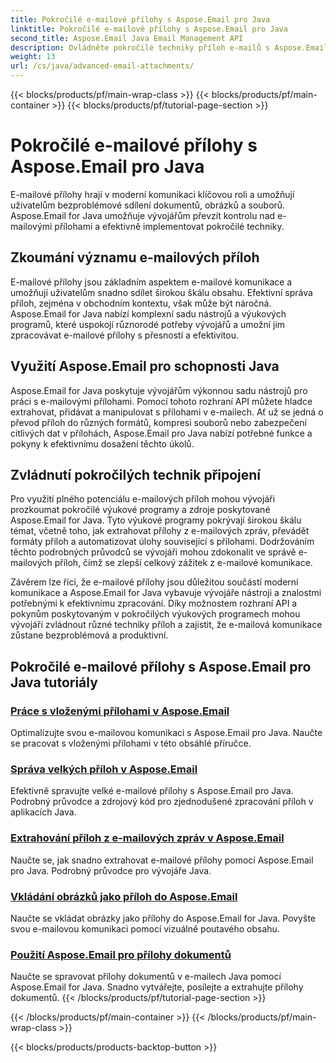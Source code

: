 ```yaml
---
title: Pokročilé e-mailové přílohy s Aspose.Email pro Java
linktitle: Pokročilé e-mailové přílohy s Aspose.Email pro Java
second_title: Aspose.Email Java Email Management API
description: Ovládněte pokročilé techniky příloh e-mailů s Aspose.Email pro Java. Prozkoumejte výukové programy pro efektivní manipulaci s přílohami.
weight: 13
url: /cs/java/advanced-email-attachments/
---
```


{{< blocks/products/pf/main-wrap-class >}}
{{< blocks/products/pf/main-container >}}
{{< blocks/products/pf/tutorial-page-section >}}

# Pokročilé e-mailové přílohy s Aspose.Email pro Java


E-mailové přílohy hrají v moderní komunikaci klíčovou roli a umožňují uživatelům bezproblémové sdílení dokumentů, obrázků a souborů. Aspose.Email for Java umožňuje vývojářům převzít kontrolu nad e-mailovými přílohami a efektivně implementovat pokročilé techniky.

## Zkoumání významu e-mailových příloh

E-mailové přílohy jsou základním aspektem e-mailové komunikace a umožňují uživatelům snadno sdílet širokou škálu obsahu. Efektivní správa příloh, zejména v obchodním kontextu, však může být náročná. Aspose.Email for Java nabízí komplexní sadu nástrojů a výukových programů, které uspokojí různorodé potřeby vývojářů a umožní jim zpracovávat e-mailové přílohy s přesností a efektivitou.

## Využití Aspose.Email pro schopnosti Java

Aspose.Email for Java poskytuje vývojářům výkonnou sadu nástrojů pro práci s e-mailovými přílohami. Pomocí tohoto rozhraní API můžete hladce extrahovat, přidávat a manipulovat s přílohami v e-mailech. Ať už se jedná o převod příloh do různých formátů, kompresi souborů nebo zabezpečení citlivých dat v přílohách, Aspose.Email pro Java nabízí potřebné funkce a pokyny k efektivnímu dosažení těchto úkolů.

## Zvládnutí pokročilých technik připojení

Pro využití plného potenciálu e-mailových příloh mohou vývojáři prozkoumat pokročilé výukové programy a zdroje poskytované Aspose.Email for Java. Tyto výukové programy pokrývají širokou škálu témat, včetně toho, jak extrahovat přílohy z e-mailových zpráv, převádět formáty příloh a automatizovat úlohy související s přílohami. Dodržováním těchto podrobných průvodců se vývojáři mohou zdokonalit ve správě e-mailových příloh, čímž se zlepší celkový zážitek z e-mailové komunikace.

Závěrem lze říci, že e-mailové přílohy jsou důležitou součástí moderní komunikace a Aspose.Email for Java vybavuje vývojáře nástroji a znalostmi potřebnými k efektivnímu zpracování. Díky možnostem rozhraní API a pokynům poskytovaným v pokročilých výukových programech mohou vývojáři zvládnout různé techniky příloh a zajistit, že e-mailová komunikace zůstane bezproblémová a produktivní.

## Pokročilé e-mailové přílohy s Aspose.Email pro Java tutoriály
### [Práce s vloženými přílohami v Aspose.Email](./working-with-inline-attachments/)
Optimalizujte svou e-mailovou komunikaci s Aspose.Email pro Java. Naučte se pracovat s vloženými přílohami v této obsáhlé příručce.
### [Správa velkých příloh v Aspose.Email](./managing-large-attachments/)
Efektivně spravujte velké e-mailové přílohy s Aspose.Email pro Java. Podrobný průvodce a zdrojový kód pro zjednodušené zpracování příloh v aplikacích Java.
### [Extrahování příloh z e-mailových zpráv v Aspose.Email](./extracting-attachments-from-email-messages/)
Naučte se, jak snadno extrahovat e-mailové přílohy pomocí Aspose.Email pro Java. Podrobný průvodce pro vývojáře Java.
### [Vkládání obrázků jako příloh do Aspose.Email](./embedding-images-as-attachments/)
Naučte se vkládat obrázky jako přílohy do Aspose.Email for Java. Povyšte svou e-mailovou komunikaci pomocí vizuálně poutavého obsahu.
### [Použití Aspose.Email pro přílohy dokumentů](./using-aspose-email-for-document-attachments/)
Naučte se spravovat přílohy dokumentů v e-mailech Java pomocí Aspose.Email for Java. Snadno vytvářejte, posílejte a extrahujte přílohy dokumentů.
{{< /blocks/products/pf/tutorial-page-section >}}

{{< /blocks/products/pf/main-container >}}
{{< /blocks/products/pf/main-wrap-class >}}

{{< blocks/products/products-backtop-button >}}
